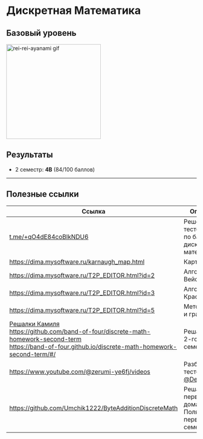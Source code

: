 # Дискретная Математика
## Базовый уровень

<img alt="rei-rei-ayanami gif" src="https://github.com/maxbarsukov/itmo/blob/master/.docs/rei-rei-ayanami.gif" height="250">

## Результаты

- 2 семестр: **4B** (84/100 баллов)

---

## Полезные ссылки

| Ссылка | Описание |
| --- | --- |
| [t.me/+qO4dE84coBlkNDU6](https://t.me/c/1854461388/) | Решения тестов №2-6 по базовой дискретной математике |
| https://dima.mysoftware.ru/karnaugh_map.html | Карты Карно |
| https://dima.mysoftware.ru/T2P_EDITOR.html?id=2 | Алгоритм Вейсмана |
| https://dima.mysoftware.ru/T2P_EDITOR.html?id=3 | Алгоритм Краскала |
| https://dima.mysoftware.ru/T2P_EDITOR.html?id=5 | Метод ветвей и границ |
| [Решалки Камиля](https://github.com/pro100kamil/itmo/tree/master/labs/dm/%D1%80%D0%B5%D1%88%D0%B0%D0%BB%D0%BA%D0%B8%20%D0%B4%D0%B8%D1%81%D0%BA%D1%80%D1%8B) <br> https://github.com/band-of-four/discrete-math-homework-second-term <br> https://band-of-four.github.io/discrete-math-homework-second-term/#/ | Решалки ДЗ 2-го семестра |
| https://www.youtube.com/@zerumi-ye6fj/videos | Разборы КР и тестов от [@DecafMango](https://github.com/AlexanderRazinkin) |
| https://github.com/Umchik1222/ByteAdditionDiscreteMath | Решатор первой домашки от Полякова за первый семестр |
